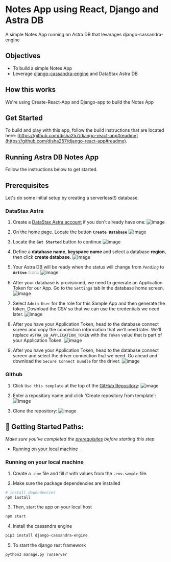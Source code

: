 # Notes App using React, Django and Astra DB

A simple Notes App running on Astra DB that levarages django-cassandra-engine

## Objectives
* To build a simple Notes App
* Leverage [django-cassandra-engine](https://github.com/r4fek/django-cassandra-engine) and DataStax Astra DB
  
## How this works
We're using Create-React-App and Django-app to build the Notes App

## Get Started
To build and play with this app, follow the build instructions that are located here: [https://github.com/disha257/django-react-app#readme](https://github.com/disha257/django-react-app#readme).

<!--- STARTEXCLUDE --->
## Running Astra DB Notes App
Follow the instructions below to get started.

## Prerequisites
Let's do some initial setup by creating a serverless(!) database.

### DataStax Astra
1. Create a [DataStax Astra account](https://dtsx.io/2WMxoBQ) if you don't already have one:
![image](https://raw.githubusercontent.com/DataStax-Examples/sample-app-template/master/screenshots/astra-register-basic-auth.png)

2. On the home page. Locate the button **`Create Database`**
![image](https://raw.githubusercontent.com/DataStax-Examples/sample-app-template/master/screenshots/astra-dashboard.png)

3. Locate the **`Get Started`** button to continue
![image](https://raw.githubusercontent.com/DataStax-Examples/sample-app-template/master/screenshots/astra-select-plan.png)

4. Define a **database name**, **keyspace name** and select a database **region**, then click **create database**.
![image](https://raw.githubusercontent.com/DataStax-Examples/sample-app-template/master/screenshots/astra-create-db.png)

5. Your Astra DB will be ready when the status will change from *`Pending`* to **`Active`** 💥💥💥 
![image](https://raw.githubusercontent.com/DataStax-Examples/sample-app-template/master/screenshots/astra-db-active.png)

6. After your database is provisioned, we need to generate an Application Token for our App. Go to the `Settings` tab in the database home screen.
![image](https://raw.githubusercontent.com/DataStax-Examples/sample-app-template/master/screenshots/astra-db-settings.png)

1. Select `Admin User` for the role for this Sample App and then generate the token. Download the CSV so that we can use the credentials we need later.
![image](https://raw.githubusercontent.com/DataStax-Examples/sample-app-template/master/screenshots/astra-db-settings-token.png)

1. After you have your Application Token, head to the database connect screen and copy the connection information that we'll need later. We'll replace `ASTRA_DB_APPLICATION_TOKEN` with the `Token` value that is part of your Application Token.
![image](https://raw.githubusercontent.com/DataStax-Examples/sample-app-template/master/screenshots/astra-db-connect.png)

1. After you have your Application Token, head to the database connect screen and select the driver connection that we need. Go ahead and download the `Secure Connect Bundle` for the driver.
![image](https://raw.githubusercontent.com/DataStax-Examples/sample-app-template/master/screenshots/astra-db-connect-bundle.png)

### Github
1. Click `Use this template` at the top of the [GitHub Repository](https://github.com/disha257/django-react-app):
![image](https://raw.githubusercontent.com/DataStax-Examples/sample-app-template/master/screenshots/github-use-template.png)

2. Enter a repository name and click 'Create repository from template':
![image](https://raw.githubusercontent.com/DataStax-Examples/sample-app-template/master/screenshots/github-create-repository.png)

3. Clone the repository:
![image](https://raw.githubusercontent.com/DataStax-Examples/sample-app-template/master/screenshots/github-clone.png)


## 🚀 Getting Started Paths:
*Make sure you've completed the [prerequisites](#prerequisites) before starting this step*
  - [Running on your local machine](#running-on-your-local-machine)

### Running on your local machine
1. Create a `.env` file and fill it with values from the `.env.sample` file.

2. Make sure the package dependencies are installed
```sh
# install dependencies
npm install
```
3. Then, start the app on your local host
```sh
npm start
```
4. Install the cassandra engine
```sh
pip3 install django-cassandra-engine
```
5. To start the django rest framework
```sh
python3 manage.py runserver
```
<!--- ENDEXCLUDE --->

